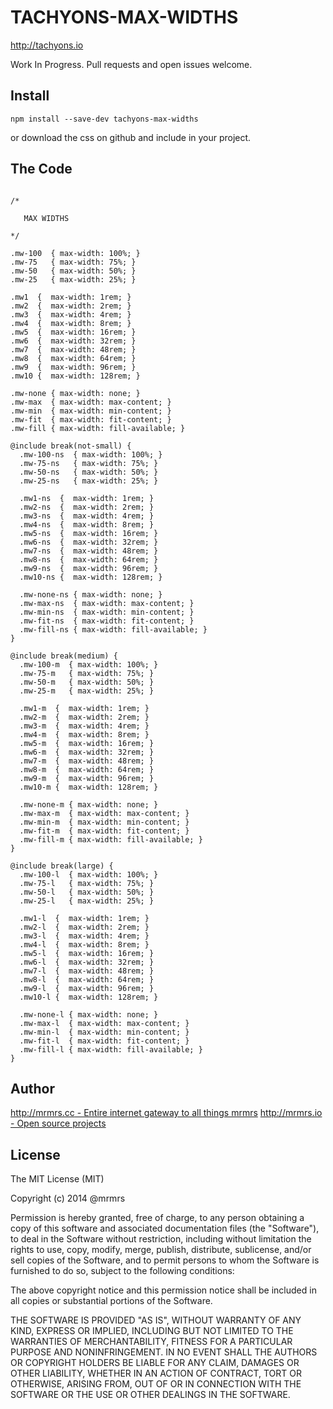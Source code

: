 # TACHYONS-MAX-WIDTHS

http://tachyons.io

Work In Progress. Pull requests and open issues welcome.

## Install
```
npm install --save-dev tachyons-max-widths
```
or download the css on github and include in your project.

## The Code
```

/*

   MAX WIDTHS

*/

.mw-100  { max-width: 100%; }
.mw-75   { max-width: 75%; }
.mw-50   { max-width: 50%; }
.mw-25   { max-width: 25%; }

.mw1  {  max-width: 1rem; }
.mw2  {  max-width: 2rem; }
.mw3  {  max-width: 4rem; }
.mw4  {  max-width: 8rem; }
.mw5  {  max-width: 16rem; }
.mw6  {  max-width: 32rem; }
.mw7  {  max-width: 48rem; }
.mw8  {  max-width: 64rem; }
.mw9  {  max-width: 96rem; }
.mw10 {  max-width: 128rem; }

.mw-none { max-width: none; }
.mw-max  { max-width: max-content; }
.mw-min  { max-width: min-content; }
.mw-fit  { max-width: fit-content; }
.mw-fill { max-width: fill-available; }

@include break(not-small) {
  .mw-100-ns  { max-width: 100%; }
  .mw-75-ns   { max-width: 75%; }
  .mw-50-ns   { max-width: 50%; }
  .mw-25-ns   { max-width: 25%; }

  .mw1-ns  {  max-width: 1rem; }
  .mw2-ns  {  max-width: 2rem; }
  .mw3-ns  {  max-width: 4rem; }
  .mw4-ns  {  max-width: 8rem; }
  .mw5-ns  {  max-width: 16rem; }
  .mw6-ns  {  max-width: 32rem; }
  .mw7-ns  {  max-width: 48rem; }
  .mw8-ns  {  max-width: 64rem; }
  .mw9-ns  {  max-width: 96rem; }
  .mw10-ns {  max-width: 128rem; }

  .mw-none-ns { max-width: none; }
  .mw-max-ns  { max-width: max-content; }
  .mw-min-ns  { max-width: min-content; }
  .mw-fit-ns  { max-width: fit-content; }
  .mw-fill-ns { max-width: fill-available; }
}

@include break(medium) {
  .mw-100-m  { max-width: 100%; }
  .mw-75-m   { max-width: 75%; }
  .mw-50-m   { max-width: 50%; }
  .mw-25-m   { max-width: 25%; }

  .mw1-m  {  max-width: 1rem; }
  .mw2-m  {  max-width: 2rem; }
  .mw3-m  {  max-width: 4rem; }
  .mw4-m  {  max-width: 8rem; }
  .mw5-m  {  max-width: 16rem; }
  .mw6-m  {  max-width: 32rem; }
  .mw7-m  {  max-width: 48rem; }
  .mw8-m  {  max-width: 64rem; }
  .mw9-m  {  max-width: 96rem; }
  .mw10-m {  max-width: 128rem; }

  .mw-none-m { max-width: none; }
  .mw-max-m  { max-width: max-content; }
  .mw-min-m  { max-width: min-content; }
  .mw-fit-m  { max-width: fit-content; }
  .mw-fill-m { max-width: fill-available; }
}

@include break(large) {
  .mw-100-l  { max-width: 100%; }
  .mw-75-l   { max-width: 75%; }
  .mw-50-l   { max-width: 50%; }
  .mw-25-l   { max-width: 25%; }

  .mw1-l  {  max-width: 1rem; }
  .mw2-l  {  max-width: 2rem; }
  .mw3-l  {  max-width: 4rem; }
  .mw4-l  {  max-width: 8rem; }
  .mw5-l  {  max-width: 16rem; }
  .mw6-l  {  max-width: 32rem; }
  .mw7-l  {  max-width: 48rem; }
  .mw8-l  {  max-width: 64rem; }
  .mw9-l  {  max-width: 96rem; }
  .mw10-l {  max-width: 128rem; }

  .mw-none-l { max-width: none; }
  .mw-max-l  { max-width: max-content; }
  .mw-min-l  { max-width: min-content; }
  .mw-fit-l  { max-width: fit-content; }
  .mw-fill-l { max-width: fill-available; }
}
```

## Author

[http://mrmrs.cc - Entire internet gateway to all things mrmrs](http://mrmrs.cc)
[http://mrmrs.io - Open source projects](http://mrmrs.io)

## License

The MIT License (MIT)

Copyright (c) 2014 @mrmrs

Permission is hereby granted, free of charge, to any person obtaining a copy
of this software and associated documentation files (the "Software"), to deal
in the Software without restriction, including without limitation the rights
to use, copy, modify, merge, publish, distribute, sublicense, and/or sell
copies of the Software, and to permit persons to whom the Software is
furnished to do so, subject to the following conditions:

The above copyright notice and this permission notice shall be included in
all copies or substantial portions of the Software.

THE SOFTWARE IS PROVIDED "AS IS", WITHOUT WARRANTY OF ANY KIND, EXPRESS OR
IMPLIED, INCLUDING BUT NOT LIMITED TO THE WARRANTIES OF MERCHANTABILITY,
FITNESS FOR A PARTICULAR PURPOSE AND NONINFRINGEMENT. IN NO EVENT SHALL THE
AUTHORS OR COPYRIGHT HOLDERS BE LIABLE FOR ANY CLAIM, DAMAGES OR OTHER
LIABILITY, WHETHER IN AN ACTION OF CONTRACT, TORT OR OTHERWISE, ARISING FROM,
OUT OF OR IN CONNECTION WITH THE SOFTWARE OR THE USE OR OTHER DEALINGS IN
THE SOFTWARE.

